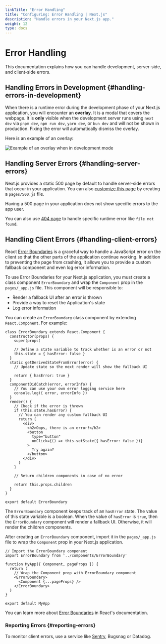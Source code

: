 ```yaml
---
linkTitle: "Error Handling"
title: "Configuring: Error Handling | Next.js"
description: "Handle errors in your Next.js app."
weight: 12
type: docs
---
```


# Error Handling

This documentation explains how you can handle development, server-side, and client-side errors.

## Handling Errors in Development {#handling-errors-in-development}

When there is a runtime error during the development phase of your Next.js application, you will encounter an **overlay**. It is a modal that covers the webpage. It is **only** visible when the development server runs using `next dev` via `pnpm dev`, `npm run dev`, `yarn dev`, or `bun dev` and will not be shown in production. Fixing the error will automatically dismiss the overlay.

Here is an example of an overlay:

![Example of an overlay when in development mode](/assets/nextjs/13.5/external/assets.vercel.com/image/upload/v1645118290/docs-assets/static/docs/error-handling/overlay.png)

## Handling Server Errors {#handling-server-errors}

Next.js provides a static 500 page by default to handle server-side errors that occur in your application. You can also [customize this page](/docs/pages/building-your-application/routing/custom-error.html#customizing-the-500-page) by creating a `pages/500.js` file.

Having a 500 page in your application does not show specific errors to the app user.

You can also use [404 page](/docs/pages/building-your-application/routing/custom-error.html#404-page) to handle specific runtime error like `file not found`.

## Handling Client Errors {#handling-client-errors}

React [Error Boundaries](https://react.dev/reference/react/Component#catching-rendering-errors-with-an-error-boundary) is a graceful way to handle a JavaScript error on the client so that the other parts of the application continue working. In addition to preventing the page from crashing, it allows you to provide a custom fallback component and even log error information.

To use Error Boundaries for your Next.js application, you must create a class component `ErrorBoundary` and wrap the `Component` prop in the `pages/_app.js` file. This component will be responsible to:

- Render a fallback UI after an error is thrown
- Provide a way to reset the Application's state
- Log error information

You can create an `ErrorBoundary` class component by extending `React.Component`. For example:

```
class ErrorBoundary extends React.Component {
  constructor(props) {
    super(props)
 
    // Define a state variable to track whether is an error or not
    this.state = { hasError: false }
  }
  static getDerivedStateFromError(error) {
    // Update state so the next render will show the fallback UI
 
    return { hasError: true }
  }
  componentDidCatch(error, errorInfo) {
    // You can use your own error logging service here
    console.log({ error, errorInfo })
  }
  render() {
    // Check if the error is thrown
    if (this.state.hasError) {
      // You can render any custom fallback UI
      return (
        <div>
          <h2>Oops, there is an error!</h2>
          <button
            type="button"
            onClick={() => this.setState({ hasError: false })}
          >
            Try again?
          </button>
        </div>
      )
    }
 
    // Return children components in case of no error
 
    return this.props.children
  }
}
 
export default ErrorBoundary
```

The `ErrorBoundary` component keeps track of an `hasError` state. The value of this state variable is a boolean. When the value of `hasError` is `true`, then the `ErrorBoundary` component will render a fallback UI. Otherwise, it will render the children components.

After creating an `ErrorBoundary` component, import it in the `pages/_app.js` file to wrap the `Component` prop in your Next.js application.

```
// Import the ErrorBoundary component
import ErrorBoundary from '../components/ErrorBoundary'
 
function MyApp({ Component, pageProps }) {
  return (
    // Wrap the Component prop with ErrorBoundary component
    <ErrorBoundary>
      <Component {...pageProps} />
    </ErrorBoundary>
  )
}
 
export default MyApp
```

You can learn more about [Error Boundaries](https://react.dev/reference/react/Component#catching-rendering-errors-with-an-error-boundary) in React's documentation.

### Reporting Errors {#reporting-errors}

To monitor client errors, use a service like [Sentry](https://github.com/vercel/next.js/tree/canary/examples/with-sentry), Bugsnag or Datadog.
